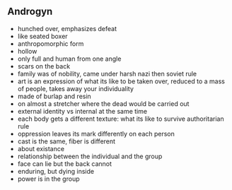 <!-- order:9 -->
## Androgyn
- hunched over, emphasizes defeat
- like seated boxer
- anthropomorphic form
- hollow
- only full and human from one angle
- scars on the back
- family was of nobility, came under harsh nazi then soviet rule
- art is an expression of what its like to be taken over, reduced to a mass of people, takes away your individuality
- made of burlap and resin
- on almost a stretcher where the dead would be carried out
- external identity vs internal at the same time
- each body gets a different texture: what its like to survive authoritarian rule
- oppression leaves its mark differently on each person
- cast is the same, fiber is different
- about existance
- relationship between the individual and the group
- face can lie but the back cannot
- enduring, but dying inside
- power is in the group
